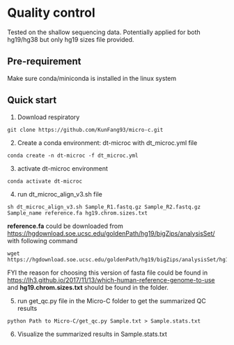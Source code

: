 # Quality control
Tested on the shallow sequencing data. Potentially applied for both hg19/hg38 but only hg19 sizes file provided. 

## Pre-requirement
Make sure conda/miniconda is installed in the linux system

## Quick start
1. Download respiratory
```
git clone https://github.com/KunFang93/micro-c.git
```
2. Create a conda environment: dt-microc with dt_microc.yml file 
```
conda create -n dt-microc -f dt_microc.yml
```
3. activate dt-microc environment
```
conda activate dt-microc
```
4. run dt_microc_align_v3.sh file
```
sh dt_microc_align_v3.sh Sample_R1.fastq.gz Sample_R2.fastq.gz Sample_name reference.fa hg19.chrom.sizes.txt
```
__reference.fa__ could be downloaded from https://hgdownload.soe.ucsc.edu/goldenPath/hg19/bigZips/analysisSet/ with following command
```
wget https://hgdownload.soe.ucsc.edu/goldenPath/hg19/bigZips/analysisSet/hg19.p13.plusMT.no_alt_analysis_set.fa.gz
```
FYI the reason for choosing this version of fasta file could be found in https://lh3.github.io/2017/11/13/which-human-reference-genome-to-use
and __hg19.chrom.sizes.txt__ should be found in the folder.  

5. run get_qc.py file in the Micro-C folder to get the summarized QC results
```
python Path to Micro-C/get_qc.py Sample.txt > Sample.stats.txt
```
6. Visualize the summarized results in Sample.stats.txt
